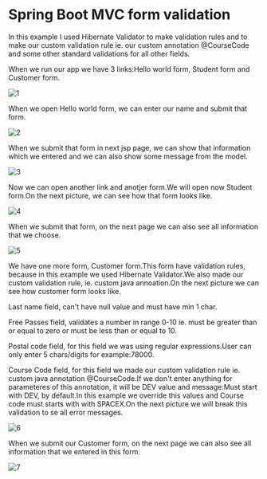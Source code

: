 # Spring Boot MVC form validation

In this example I used Hibernate Validator to make validation rules and to make our custom validation rule ie. our custom annotation @CourseCode and some other standard validations for all other fields.

When we run our app we have 3 links:Hello world form, Student form and Customer form.

![1](https://user-images.githubusercontent.com/61464267/133888017-6acef640-dda4-46c2-b99f-7b9144ef82df.PNG)

When we open Hello world form, we can enter our name and submit that form.

![2](https://user-images.githubusercontent.com/61464267/133888094-56646bd9-4646-4d91-a275-05168d0f0862.PNG)

When we submit that form in next jsp page, we can show that information which we entered and we can also show some message from the model.

![3](https://user-images.githubusercontent.com/61464267/133888285-7ac437f3-08eb-4b20-81aa-faeb3f712cbb.PNG)

Now we can open another link and anotjer form.We will open now Student form.On the next picture, we can see how that form looks like.

![4](https://user-images.githubusercontent.com/61464267/133888378-0d4e7495-050f-42a6-9fd0-9eed1fd3930e.PNG)

When we submit that form, on the next page we can also see all information that we choose.

![5](https://user-images.githubusercontent.com/61464267/133888448-207990e0-8ef0-452f-b532-fbcb5f4da711.PNG)


We have one more form, Customer form.This form have validation rules, because in this example we used Hibernate Validator.We also made our custom validation rule, ie. custom java annoation.On the next picture we can see how customer form looks like.

Last name field, can't have null value and must have min 1 char.

Free Passes field, validates a number in range 0-10 ie. must be greater than or equal to zero or must be less than or equal to 10.

Postal code field, for this field we was using regular expressions.User can only enter 5 chars/digits for example:78000.

Course Code field, for this field we made our custom validation rule ie. custom java annotation @CourseCode.If we don't enter anything for parameteres of this annotation, it will be DEV value and message:Must start with DEV, by default.In this example we override this values and Course code must starts with with SPACEX.On the next picture we will break this validation to se all error messages.

![6](https://user-images.githubusercontent.com/61464267/133889054-5824d9ce-a64c-4216-b482-d69331423097.PNG)

When we submit our Customer form, on the next page we can also see all information that we entered in this form.

![7](https://user-images.githubusercontent.com/61464267/133889153-1fd4925d-6901-4a60-8120-f9c5f3d0cabe.PNG)

